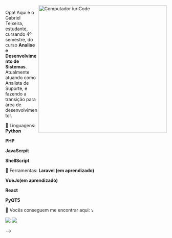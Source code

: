 <img src="https://raw.githubusercontent.com/MicaelliMedeiros/micaellimedeiros/master/image/computer-illustration.png" min-width="400px" max-width="400px" width="400px" align="right" alt="Computador iuriCode">

<p align="left"> 
  Opa! Aqui é o Gabriel Teixeira, estudante, cursando 4º semestre, do curso <strong>Analise e Desenvolvimento de Sistemas</strong>.<br>
  Atualmente atuando como Analista de Suporte, e fazendo a transição para área de desenvolvimento!.
</p>

<p align="left">
  🦄 Linguagens: <strong>Python</strong>
  <p><strong>PHP</strong></p>
  <p><strong>JavaScrpit</strong></p>
  <p><strong>ShellScript</strong></p>
 </p>

<p align="left">
  💼 Ferramentas: <strong>Laravel (em aprendizado)</strong>
  <p><strong>VueJs(em aprendizado)</strong></p>
  <p><strong>React</strong></p>
  <p><strong>PyQT5</strong></p>
</p>

<p align="left">
  💌 Vocês conseguem me encontrar aqui: ⤵️
</p>

<p align="left">
  <a href="#" alt="Gmail">
  <img src="https://img.shields.io/badge/-Gmail-FF0000?style=flat-square&labelColor=FF0000&logo=gmail&logoColor=white&link=gabrielpt25@gmail.com" /></a>

  <a href="#" alt="Linkedin">
  <img src="https://img.shields.io/badge/-Linkedin-0e76a8?style=flat-square&logo=Linkedin&logoColor=white&link=https://www.linkedin.com/in/gabrielpteixeira/" /></a>

-->
